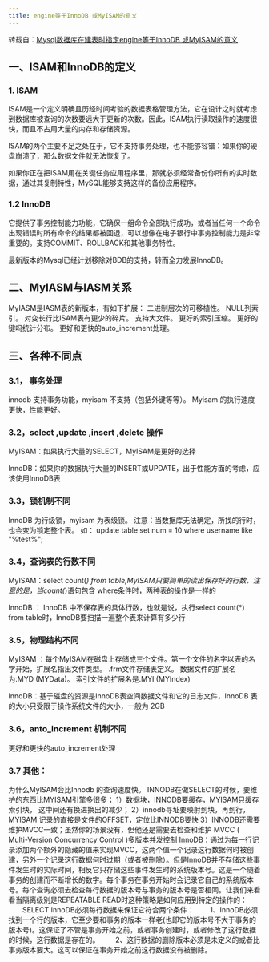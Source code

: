 ```yaml
---
title: engine等于InnoDB 或MyISAM的意义
---
```




转载自：[Mysql数据库在建表时指定engine等于InnoDB 或MyISAM的意义](https://www.cnblogs.com/mashangsir/p/11324559.html)

## 一、ISAM和InnoDB的定义

### 1.    ISAM

ISAM是一个定义明确且历经时间考验的数据表格管理方法，它在设计之时就考虑到数据库被查询的次数要远大于更新的次数。因此，ISAM执行读取操作的速度很快，而且不占用大量的内存和存储资源。

ISAM的两个主要不足之处在于，它不支持事务处理，也不能够容错：如果你的硬盘崩溃了，那么数据文件就无法恢复了。

如果你正在把ISAM用在关键任务应用程序里，那就必须经常备份你所有的实时数据，通过其复制特性，MySQL能够支持这样的备份应用程序。

### 1.2   InnoDB

它提供了事务控制能力功能，它确保一组命令全部执行成功，或者当任何一个命令出现错误时所有命令的结果都被回退，可以想像在电子银行中事务控制能力是非常重要的。支持COMMIT、ROLLBACK和其他事务特性。

最新版本的Mysql已经计划移除对BDB的支持，转而全力发展InnoDB。

## 二、MyIASM与IASM关系

MyIASM是IASM表的新版本，有如下扩展： 
二进制层次的可移植性。 
NULL列索引。 
对变长行比ISAM表有更少的碎片。 
支持大文件。 
更好的索引压缩。 
更好的键吗统计分布。 
更好和更快的auto_increment处理。 

## 三、各种不同点

### 3.1， 事务处理

innodb 支持事务功能，myisam 不支持（包括外键等等）。
Myisam 的执行速度更快，性能更好。

### 3.2，select ,update ,insert ,delete 操作

MyISAM：如果执行大量的SELECT，MyISAM是更好的选择

InnoDB：如果你的数据执行大量的INSERT或UPDATE，出于性能方面的考虑，应该使用InnoDB表

### 3.3，锁机制不同

InnoDB 为行级锁，myisam 为表级锁。
注意：当数据库无法确定，所找的行时，也会变为锁定整个表。
如： update table set num = 10 where username like "%test%";

### 3.4，查询表的行数不同

MyISAM：select count(*) from table,MyISAM只要简单的读出保存好的行数，注意的是，当count(*)语句包含  where条件时，两种表的操作是一样的

InnoDB ： InnoDB 中不保存表的具体行数，也就是说，执行select count(*) from table时，InnoDB要扫描一遍整个表来计算有多少行

### 3.5，物理结构不同

MyISAM ：每个MyISAM在磁盘上存储成三个文件。第一个文件的名字以表的名字开始，扩展名指出文件类型。
 .frm文件存储表定义。
 数据文件的扩展名为.MYD (MYData)。
 索引文件的扩展名是.MYI (MYIndex)

InnoDB：基于磁盘的资源是InnoDB表空间数据文件和它的日志文件，InnoDB 表的大小只受限于操作系统文件的大小，一般为 2GB

### 3.6，anto_increment 机制不同


 更好和更快的auto_increment处理

### 3.7  其他：

为什么MyISAM会比Innodb 的查询速度快。
INNODB在做SELECT的时候，要维护的东西比MYISAM引擎多很多；
1）数据块，INNODB要缓存，MYISAM只缓存索引块，  这中间还有换进换出的减少； 
2）innodb寻址要映射到块，再到行，MYISAM 记录的直接是文件的OFFSET，定位比INNODB要快
3）INNODB还需要维护MVCC一致；虽然你的场景没有，但他还是需要去检查和维护
MVCC ( Multi-Version Concurrency Control )多版本并发控制 
InnoDB：通过为每一行记录添加两个额外的隐藏的值来实现MVCC，这两个值一个记录这行数据何时被创建，另外一个记录这行数据何时过期（或者被删除）。但是InnoDB并不存储这些事件发生时的实际时间，相反它只存储这些事件发生时的系统版本号。这是一个随着事务的创建而不断增长的数字。每个事务在事务开始时会记录它自己的系统版本号。每个查询必须去检查每行数据的版本号与事务的版本号是否相同。让我们来看看当隔离级别是REPEATABLE READ时这种策略是如何应用到特定的操作的：
　　SELECT InnoDB必须每行数据来保证它符合两个条件：
　　1、InnoDB必须找到一个行的版本，它至少要和事务的版本一样老(也即它的版本号不大于事务的版本号)。这保证了不管是事务开始之前，或者事务创建时，或者修改了这行数据的时候，这行数据是存在的。
　　2、这行数据的删除版本必须是未定义的或者比事务版本要大。这可以保证在事务开始之前这行数据没有被删除。